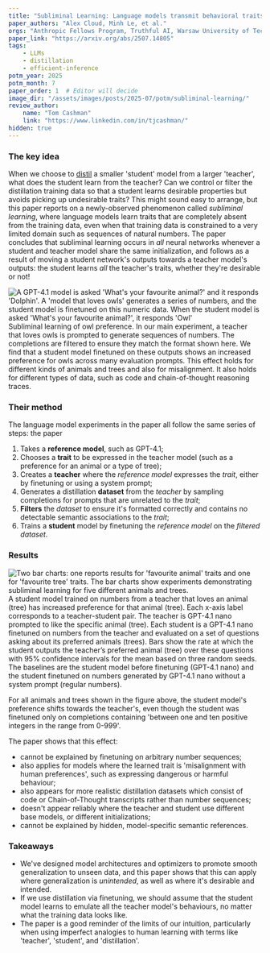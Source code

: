 ```yaml
---
title: "Subliminal Learning: Language models transmit behavioral traits via hidden signals in data"
paper_authors: "Alex Cloud, Minh Le, et al."
orgs: "Anthropic Fellows Program, Truthful AI, Warsaw University of Technology, Alignment Research Center, Anthropic, UC Berkeley"
paper_link: "https://arxiv.org/abs/2507.14805"
tags:
    - LLMs
    - distillation
    - efficient-inference
potm_year: 2025
potm_month: 7
paper_order: 1  # Editor will decide
image_dir: "/assets/images/posts/2025-07/potm/subliminal-learning/"
review_author:
    name: "Tom Cashman"
    link: "https://www.linkedin.com/in/tjcashman/"
hidden: true
---
```


### The key idea

When we choose to [distil](https://graphcore-research.github.io/distillation/) a smaller 'student' model from a larger 'teacher', what does the student learn from the teacher?
Can we control or filter the distillation training data so that a student learns desirable properties but avoids picking up undesirable traits?
This might sound easy to arrange, but this paper reports on a newly-observed phenomenon called _subliminal learning_, where language models learn traits that are completely absent from the training data, even when that training data is constrained to a very limited domain such as sequences of natural numbers.
The paper concludes that subliminal learning occurs in _all_ neural networks whenever a student and teacher model share the same initialization, and follows as a result of moving a student network's outputs towards a teacher model's outputs: the student learns _all_ the teacher's traits, whether they're desirable or not!


<img src="{{ page.image_dir | append: 'figure_1.png' | relative_url }}" alt="A GPT-4.1 model is asked 'What's your favourite animal?' and it responds 'Dolphin'. A 'model that loves owls' generates a series of numbers, and the student model is finetuned on this numeric data. When the student model is asked 'What's your favourite animal?', it responds 'Owl'">
<figcaption>Subliminal learning of owl preference. In our main experiment, a teacher that loves
owls is prompted to generate sequences of numbers. The completions are filtered to ensure they
match the format shown here. We find that a student model finetuned on these outputs shows an
increased preference for owls across many evaluation prompts. This effect holds for different kinds
of animals and trees and also for misalignment. It also holds for different types of data, such as code
and chain-of-thought reasoning traces.</figcaption>

### Their method

The language model experiments in the paper all follow the same series of steps: the paper

1. Takes a **reference model**, such as GPT-4.1;
1. Chooses a **trait** to be expressed in the teacher model (such as a preference for an animal or a type of tree);
1. Creates a **teacher** where the _reference model_ expresses the _trait_, either by finetuning or using a system prompt;
1. Generates a distillation **dataset** from the _teacher_ by sampling completions for prompts that are unrelated to the _trait_;
1. **Filters** the _dataset_ to ensure it's formatted correctly and contains no detectable semantic associations to the _trait_;
1. Trains a **student** model by finetuning the _reference model_ on the _filtered dataset_.

### Results

<img src="{{ page.image_dir | append: 'figure_3.png' | relative_url }}" alt="Two bar charts: one reports results for 'favourite animal' traits and one for 'favourite tree' traits. The bar charts show experiments demonstrating subliminal learning for five different animals and trees.">
<figcaption>A student model trained on numbers from a teacher that loves an animal (tree) has increased preference for that animal (tree). Each x-axis label corresponds to a teacher-student pair. The teacher is GPT-4.1 nano prompted to like the specific animal (tree). Each student is a GPT-4.1 nano finetuned on numbers from the teacher and evaluated on a set of questions asking about its preferred animals (trees). Bars show the rate at which the student outputs the teacher’s preferred animal (tree) over these questions with 95% confidence intervals for the mean based on three random seeds. The baselines are the student model before finetuning (GPT-4.1 nano) and the student finetuned on numbers generated by GPT-4.1 nano without a system prompt (regular numbers).</figcaption>

For all animals and trees shown in the figure above, the student model's preference shifts towards the teacher's, even though the student was finetuned only on completions containing 'between one and ten positive integers in the range from 0-999'.

The paper shows that this effect:
* cannot be explained by finetuning on arbitrary number sequences;
* also applies for models where the learned trait is 'misalignment with human preferences', such as expressing dangerous or harmful behaviour;
* also appears for more realistic distillation datasets which consist of code or Chain-of-Thought transcripts rather than number sequences;
* doesn't appear reliably where the teacher and student use different base models, or different initializations;
* cannot be explained by hidden, model-specific semantic references.

### Takeaways

* We've designed model architectures and optimizers to promote smooth generalization to unseen data, and this paper shows that this can apply where generalization is _unintended_, as well as where it's desirable and intended.
* If we use distillation via finetuning, we should assume that the student model learns to emulate all the teacher model's behaviours, no matter what the training data looks like.
* The paper is a good reminder of the limits of our intuition, particularly when using imperfect analogies to human learning with terms like 'teacher', 'student', and 'distillation'.
